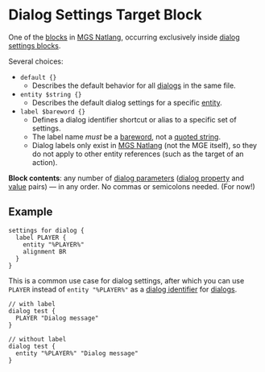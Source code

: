 # Dialog Settings Target Block

One of the [blocks](../mgs/block) in [MGS Natlang](../mgs/mgs_natlang), occurring exclusively inside [dialog settings blocks](../mgs/dialog_settings_block).

Several choices:

- `default {}`
	- Describes the default behavior for all [dialogs](../mgs/dialogs_mgs) in the same file.
- `entity $string {}`
	- Describes the default dialog settings for a specific [entity](../entities).
- `label $bareword {}`
	- Defines a dialog identifier shortcut or alias to a specific set of settings.
	- The label name *must* be a [bareword](../mgs/variables/bareword), not a [quoted string](../mgs/variables/quoted_string).
	- Dialog labels only exist in [MGS Natlang](../mgs/mgs_natlang) (not the MGE itself), so they do not apply to other entity references (such as the target of an action).

**Block contents**: any number of [dialog parameters](../mgs/dialog_parameters_mgs) ([dialog property](../dialogs/dialog_properties) and [value](../mgs/variables_mgs) pairs) — in any order. No commas or semicolons needed. (For now!)

## Example

```mgs{2,3,4,5}
settings for dialog {
  label PLAYER {
    entity "%PLAYER%"
    alignment BR
  }
}
```

This is a common use case for dialog settings, after which you can use `PLAYER` instead of `entity "%PLAYER%"` as a [dialog identifier](../mgs/dialog_identifier) for [dialogs](../mgs/dialogs_mgs).

```mgs{3,8}
// with label
dialog test {
  PLAYER "Dialog message"
}

// without label
dialog test {
  entity "%PLAYER%" "Dialog message"
}
```
